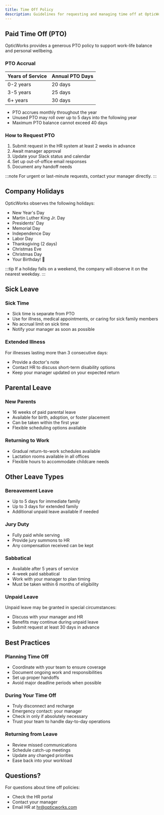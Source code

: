 ```yaml
---
title: Time Off Policy
description: Guidelines for requesting and managing time off at OpticWorks.
---
```


## Paid Time Off (PTO)

OpticWorks provides a generous PTO policy to support work-life balance and personal wellbeing.

### PTO Accrual

| Years of Service | Annual PTO Days |
|-----------------|-----------------|
| 0-2 years       | 20 days         |
| 3-5 years       | 25 days         |
| 6+ years        | 30 days         |

- PTO accrues monthly throughout the year
- Unused PTO may roll over up to 5 days into the following year
- Maximum PTO balance cannot exceed 40 days

### How to Request PTO

1. Submit request in the HR system at least 2 weeks in advance
2. Await manager approval
3. Update your Slack status and calendar
4. Set up out-of-office email responses
5. Document any handoff needs

:::note
For urgent or last-minute requests, contact your manager directly.
:::

## Company Holidays

OpticWorks observes the following holidays:

- New Year's Day
- Martin Luther King Jr. Day
- Presidents' Day
- Memorial Day
- Independence Day
- Labor Day
- Thanksgiving (2 days)
- Christmas Eve
- Christmas Day
- Your Birthday! 🎂

:::tip
If a holiday falls on a weekend, the company will observe it on the nearest weekday.
:::

## Sick Leave

### Sick Time
- Sick time is separate from PTO
- Use for illness, medical appointments, or caring for sick family members
- No accrual limit on sick time
- Notify your manager as soon as possible

### Extended Illness
For illnesses lasting more than 3 consecutive days:
- Provide a doctor's note
- Contact HR to discuss short-term disability options
- Keep your manager updated on your expected return

## Parental Leave

### New Parents
- 16 weeks of paid parental leave
- Available for birth, adoption, or foster placement
- Can be taken within the first year
- Flexible scheduling options available

### Returning to Work
- Gradual return-to-work schedules available
- Lactation rooms available in all offices
- Flexible hours to accommodate childcare needs

## Other Leave Types

### Bereavement Leave
- Up to 5 days for immediate family
- Up to 3 days for extended family
- Additional unpaid leave available if needed

### Jury Duty
- Fully paid while serving
- Provide jury summons to HR
- Any compensation received can be kept

### Sabbatical
- Available after 5 years of service
- 4-week paid sabbatical
- Work with your manager to plan timing
- Must be taken within 6 months of eligibility

### Unpaid Leave
Unpaid leave may be granted in special circumstances:
- Discuss with your manager and HR
- Benefits may continue during unpaid leave
- Submit request at least 30 days in advance

## Best Practices

### Planning Time Off
- Coordinate with your team to ensure coverage
- Document ongoing work and responsibilities
- Set up proper handoffs
- Avoid major deadline periods when possible

### During Your Time Off
- Truly disconnect and recharge
- Emergency contact: your manager
- Check in only if absolutely necessary
- Trust your team to handle day-to-day operations

### Returning from Leave
- Review missed communications
- Schedule catch-up meetings
- Update any changed priorities
- Ease back into your workload

## Questions?

For questions about time off policies:
- Check the HR portal
- Contact your manager
- Email HR at hr@opticworks.com
